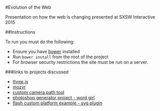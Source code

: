 #Evolution of the Web

Presentation on how the web is changing presented at SXSW Interactive 2015

##Instructions

To run you must do the following:

* Ensure you have [bower](http://bower.io/) installed
* Run `bower install` from the root of the project
* For browser security restrictions the site must be run on a server.


###links to projects discussed

* [three.js](http://threejs.org/)
* [mozvr](http://mozvr.com/)
* [custom camera path tool](https://github.com/cjgammon/three.js-camera-path-tool)
* [photoshop generator project - word girl](https://github.com/adobe-webplatform/Demo-for-PBS-Kids-Word-Girl)
* [flash custom platform example - svg plugin](https://github.com/cjgammon/Flash-Plugin-SnapPlatform)


